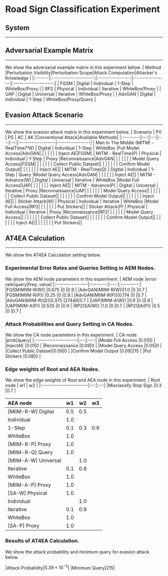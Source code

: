 # Road Sign Classification Experiment

## System
- - -

## Adversarial Example Matrix
- - -
We show the adversarial example matrix in this experiment below.
| Method |Perturbation Visibility|Perturbation Scope|Attack Computation|Attacker's Knowledge  |
|:-------|:---------------------:|:----------------:|:----------------:|:--------------------:|
| FGSM   | Digital               | Individual       | 1-Step           | WhiteBox/Proxy       |
| RP2    | Physical              | Individual       | Iterative        | WhiteBox/Proxy       |
| UAP    | Digital               | Universal        | Iterative        | WhiteBox/Proxy       |
| AdvGAN | Digital               | Individual       | 1-Step           | WhiteBox/Proxy/Query |

## Evasion Attack Scenario
- - -
We show the evasion attack matrix in this experiment below.
| Scenario | PV | PS | AC | AK |Conventional Attack|Available Methods|
|:---------|:--:|:--:|:--:|:--:|:------------------|:----------------|
| Man In The Middle (MITM) - RealTime(*W) | Digital   | Individual | 1-Step    | WhiteBox |Full Model Access|AdvGAN|
| | | | | | Inject AE|FGSM|
| MITM - RealTime(P)                     | Physical  | Individual | 1-Step    | Proxy    |Reconnaissance|AdvGAN|
| | | | | | Model Query Access|FGSM|
| | | | | | Collect Public Dataset||
| | | | | | Confirm Model Output||
| | | | | | Inject AE||
| MITM - RealTime(Q)                     | Digital   | Individual | 1-Step    | Query    |Model Query Access|AdvGAN|
| | | | | | Inject AE||
| MITM - Advance(W)                      | Digital   | Universal  | Iterative | WhiteBox |Model Full Access|UAP|
| | | | | | Inject AE||
| MITM - Advance(P)                      | Digital   | Universal  | Iterative | Proxy    |Reconnaissance|UAP|
| | | | | | Model Query Access||
| | | | | | Collect Public Dataset||
| | | | | | Confirm Model Output||
| | | | | | Inject AE||
| Sticker Attack(W)                      | Physical  | Individual | Iterative | WhiteBox |Model Full Access|RP2|
| | | | | | Put Stickers||
| Sticker Attack(P)                      | Physical  | Individual | Iterative | Proxy    |Reconnaissance|RP2|
| | | | | | Model Query Access||
| | | | | | Collect Public Dataset||
| | | | | | Confirm Model Output||
| | | | | | Inject AE||
| | | | | | Put Stickers||


## AT4EA Calculation
- - -
We show the AT4EA Calculation setting below.
### Experimental Error Rates and Queries Setting in AEM Nodes.
We show the AEM node parameters in this experiment.
| AEM node        |error rate|query|freq. value|
|:----------------|:--------:|:---:|:---------:|
|FGSM(MIIM-R(W))  |0.675     |0    |0.9        |
|AdvGAN(MIIM-R(W))|1.0       |0    |0.7        |
|FGSM(MIIM-R(P))  |0.25      |0    |0.9        |
|AdvGAN(MIIM-R(P))|0.174     |0    |0.7        |
|AdvGAN(MIIM-R(Q))|0.375     |27446|0.7        |
|UAP(MIIM-A(W))   |0.9       |0    |0.9        |
|UAP(MIIM-A(P))   |0.525     |0    |0.9        |
|RP2(SA(W))       |1.0       |0    |0.7        |
|RP2(SA(P))       |0.5       |0    |0.7        |

### Attack Probabilities and Query Setting in CA Nodes.
We show the CA node parameters in this experiment.
| CA node              |prob|query|
|:---------------------|:--:|:---:|
|Model Full Access     |0.01|0    |
|InjectAE              |0.01|0    |
|Reconnaissance        |0.09|0    |
|Model Query Access    |0.05|0    |
|Collect Public Dataset|0.09|0    |
|Confirm Model Output  |0.09|215  |
|Put Stickers          |0.08|0    |

### Edge weights of Root and AEA Nodes.
We show the edge weights of Root and AEA node in this experiment.
| Root node              | w1 | w2 |
|:-----------------------|:--:|:--:|
|Misclassify Stop Sign   |0.3 |0.7 |

| AEA node               | w1 | w2 | w3 |
|:-----------------------|:--:|:--:|:--:|
|[MIIM-R-W]  Digital     |0.5 |0.5 |    |
|            Individual  |1.0 |    |    |
|            1-Step      |0.1 |0.3 |0.6 |
|            WhiteBox    |1.0 |    |    |
|[MIIM-R-P]  Proxy       |1.0 |    |    |
|[MIIM-R-Q]  Query       |1.0 |    |    |
|[MIIM-A-W]  Universal   |    |1.0 |    |
|            Iterative   |0.1 |0.9 |    |
|            WhiteBox    |1.0 |    |    |
|[MIIM-A-P]  Proxy       |1.0 |    |    |
|[SA-W]      Physical    |1.0 |    |    |
|            Individual  |    |1.0 |    |
|            Iterative   |0.1 |0.9 |    |
|            WhiteBox    |1.0 |    |    |
|[SA-P]      Proxy       |1.0 |    |    |


### Results of AT4EA Calculation.
We show the attack probability and minimum query for evasion attack below.

|Attack Probability|$5.39 \times 10^{-5}$|
|Minimum Query|$215$|
